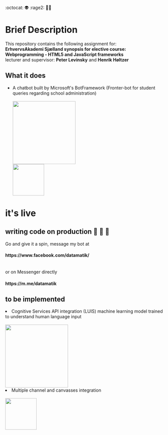 :octocat: :alien:  :rage2: :man_with_turban:

# Brief Description
<p>This repository contains the following assignment for:<br>
<strong>ErhvervsAkademi Sjælland synopsis for elective course: Webprogramming - HTML5 and JavaScript frameworks</strong> <br>
lecturer and supervisor: <strong>Peter Levinsky</strong> and <strong>Henrik Høltzer</strong></p>

## What it does
<ul>
<li>A chatbot built by Microsoft's BotFramework (Fronter-bot for student queries regarding school administration)</li><br>
<img src="https://www.codeproject.com/KB/aspnet/1106457/article.png" height="200" width="auto"><br>
<span>
<img src="https://cdn.worldvectorlogo.com/logos/facebook-messenger.svg" height="100" width="auto">
</span>
</ul>

# it's live 
## writing code on production :see_no_evil: :hear_no_evil: :speak_no_evil:
<p>Go and give it a spin, message my bot at <br>
<h4>https://www.facebook.com/datamatik/</h4><br>
or on Messenger directly <h4>https://m.me/datamatik</h4> 
</p>

## to be implemented
<li>Cognitive Services API integration (LUIS) machine learning model trained to understand human language input</li><br>
<span>
<img src="https://luisweb.blob.core.windows.net/prod-assets/images/homepage/UsageScenarios.png" height="200" width="auto"></span>
<br>
<li>Multiple channel and canvasses integration</li><br>
<span>
<img src="https://cdn.worldvectorlogo.com/logos/skype-3.svg" height="100" width="auto">
</span>
</ul>

